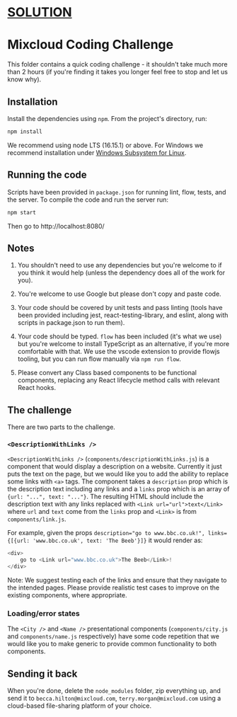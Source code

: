 # [SOLUTION](./SOLUTION.md)

# Mixcloud Coding Challenge

This folder contains a quick coding challenge - it shouldn't take much more than 2 hours (if you're finding it takes you longer feel free to stop and let us know why).

## Installation

Install the dependencies using `npm`. From the project's directory, run:

```bash
npm install
```

We recommend using node LTS (16.15.1) or above. For Windows we recommend installation under [Windows Subsystem for Linux](https://docs.microsoft.com/en-us/windows/wsl/install).

## Running the code

Scripts have been provided in `package.json` for running lint, flow, tests, and the server. To compile the code and run the server run:

```bash
npm start
```

Then go to http://localhost:8080/

## Notes

1. You shouldn't need to use any dependencies but you're welcome to if you think it would help (unless the dependency does all of the work for you).

2. You're welcome to use Google but please don't copy and paste code.

3. Your code should be covered by unit tests and pass linting (tools have been provided including jest, react-testing-library, and eslint, along with scripts in package.json to run them).

4. Your code should be typed. `flow` has been included (it's what we use) but you're welcome to install TypeScript as an alternative, if you're more comfortable with that. We use the vscode extension to provide flowjs tooling, but you can run flow manually via `npm run flow`.

5. Please convert any Class based components to be functional components, replacing any React lifecycle method calls with relevant React hooks.

## The challenge

There are two parts to the challenge.

### `<DescriptionWithLinks />`

`<DescriptionWithLinks />` (`components/descriptionWithLinks.js`) is a component that would display a description on
a website. Currently it just puts the text on the page, but we would like you to add the ability to replace some links
with `<a>` tags. The component takes a `description` prop which is the description text including any links and a
`links` prop which is an array of `{url: "...", text: "..."}`. The resulting HTML should include the description text
with any links replaced with `<Link url="url">text</Link>` where `url` and `text` come from the `links` prop and
`<Link>` is from `components/link.js`.

For example, given the props `description="go to www.bbc.co.uk!", links={[{url: 'www.bbc.co.uk', text: 'The Beeb'}]}`
it would render as:

```javascript
<div>
    go to <Link url="www.bbc.co.uk">The Beeb</Link>!
</div>
```

Note: We suggest testing each of the links and ensure that they navigate to the intended pages. Please provide
realistic test cases to improve on the existing components, where appropriate.

### Loading/error states

The `<City />` and `<Name />` presentational components (`components/city.js` and `components/name.js` respectively)
have some code repetition that we would like you to make generic to provide common functionality to both components.

## Sending it back

When you're done, delete the `node_modules` folder, zip everything up, and send it to `becca.hilton@mixcloud.com`, `terry.morgan@mixcloud.com` using a cloud-based file-sharing platform of your choice.
